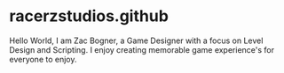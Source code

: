 # racerzstudios.github
Hello World, I am Zac Bogner, a Game Designer with a focus on Level Design and Scripting. I enjoy creating memorable game experience's for everyone to enjoy. 
